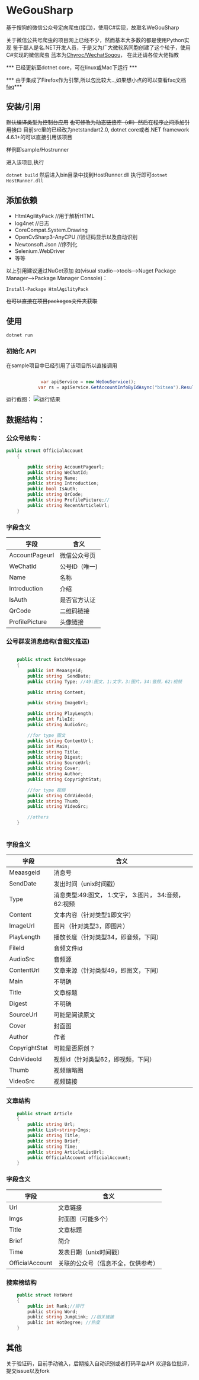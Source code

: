 # WeGouSharp
基于搜狗的微信公众号定向爬虫(接口)，使用C#实现，故取名WeGouSharp

关于微信公共号爬虫的项目网上已经不少，然而基本大多数的都是使用Python实现
鉴于鄙人是名.NET开发人员，于是又为广大微软系同胞创建了这个轮子，使用C#实现的微信爬虫
蓝本为[Chyroc/WechatSogou](https://github.com/Chyroc/WechatSogou)，
在此还请各位大佬指教

*** 已经更新至dotnet core，可在linux或Mac下运行 ***

*** 由于集成了Firefox作为引擎,所以包比较大..,如果想小点的可以查看faq文档[faq](docs/faq.md)***

## 安装/引用
~~默认编译类型为控制台应用~~
~~也可修改为动态链接库（dll）然后在程序之间添加引用接口~~
目前src里的已经改为netstandart2.0,
dotnet core或者.NET framework 4.6.1+的可以直接引用该项目

样例即sample/Hostrunner

进入该项目,执行

`dotnet build`
然后进入bin目录中找到HostRunner.dll
执行即可`dotnet HostRunner.dll`



## 添加依赖
- HtmlAgilityPack //用于解析HTML
- log4net //日志
- CoreCompat.System.Drawing
- OpenCvSharp3-AnyCPU //验证码显示以及自动识别
- Newtonsoft.Json //序列化
- Selenium.WebDriver 
- 等等


以上引用建议通过NuGet添加
如(visual studio-->tools-->Nuget Package Manager-->Package Manager Console)：
```
Install-Package HtmlAgilityPack
```
~~也可以直接在项目packages文件夹获取~~


## 使用
```
dotnet run
```


### 初始化 API
在sample项目中已经引用了该项目所以直接调用

```C#

             var apiService = new WeGouService();
            var rs = apiService.GetAccountInfoByIdAsync("bitsea").Result;

```

运行截图：
![运行结果](https://github.com/hoyho/WeGouSharp/blob/master/docs/ScreenShot/SearchOfficialAccount.png?raw=true)

## 数据结构：

### 公众号结构：
```C#
public struct OfficialAccount
    {

        public string AccountPageurl;
        public string WeChatId;
        public string Name;
        public string Introduction;
        public bool IsAuth; 
        public string QrCode;
        public string ProfilePicture;//
        public string RecentArticleUrl;
    }
```

### 字段含义

字段|含义
----|----
AccountPageurl|微信公众号页
WeChatId|公号ID（唯一)
Name|名称
Introduction|介绍
IsAuth|是否官方认证
QrCode|二维码链接
ProfilePicture|头像链接


### 公号群发消息结构(含图文推送)

```c#
   
    public struct BatchMessage
    {
        public int Meaasgeid;
        public string  SendDate;
        public string Type; //49:图文，1:文字，3:图片，34:音频，62:视频

        public string Content; 

        public string ImageUrl; 

        public string PlayLength;
        public int FileId;
        public string AudioSrc;

        //for type 图文
        public string ContentUrl;
        public int Main;
        public string Title;
        public string Digest;
        public string SourceUrl;
        public string Cover;
        public string Author;
        public string CopyrightStat;

        //for type 视频
        public string CdnVideoId;
        public string Thumb;
        public string VideoSrc;

        //others
    }
    
```

### 字段含义
字段|含义
----|----
Meaasgeid|消息号
SendDate|发出时间（unix时间戳）
Type|消息类型:49:图文， 1:文字， 3:图片， 34:音频， 62:视频
Content|文本内容（针对类型1即文字）
ImageUrl|图片（针对类型3，即图片）
PlayLength|播放长度（针对类型34，即音频，下同）
FileId|音频文件id
AudioSrc|音频源
ContentUrl|文章来源（针对类型49，即图文，下同）
Main|不明确
Title|文章标题
Digest|不明确
SourceUrl|可能是阅读原文
Cover|封面图
Author|作者
CopyrightStat|可能是否原创？
CdnVideoId|视频id（针对类型62，即视频，下同）
Thumb|视频缩略图
VideoSrc|视频链接



### 文章结构

```C#
    public struct Article
    {
        public string Url;
        public List<string>Imgs;
        public string Title;
        public string Brief;
        public string Time;
        public string ArticleListUrl;
        public OfficialAccount officialAccount;
    }
```
### 字段含义
字段|含义
----|----
Url|文章链接
Imgs|封面图（可能多个）
Title|文章标题
Brief|简介
Time|发表日期（unix时间戳）
OfficialAccount|关联的公众号（信息不全，仅供参考）



### 搜索榜结构
```C#
    public struct HotWord
    {
        public int Rank;//排行
        public string Word;
        public string JumpLink; //相关链接
        public int HotDegree; //热度
    }
```


## 其他
关于验证码，目前手动输入，后期接入自动识别或者打码平台API
欢迎各位批评，提交issue以及fork
